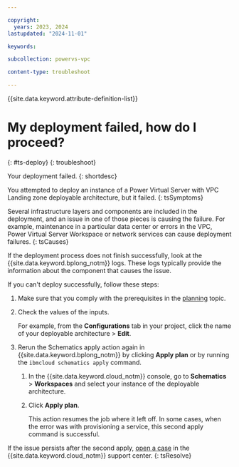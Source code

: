 ```yaml
---

copyright:
  years: 2023, 2024
lastupdated: "2024-11-01"

keywords:

subcollection: powervs-vpc

content-type: troubleshoot

---
```


{{site.data.keyword.attribute-definition-list}}


# My deployment failed, how do I proceed?
{: #ts-deploy}
{: troubleshoot}

Your deployment failed.
{: shortdesc}

You attempted to deploy an instance of a Power Virtual Server with VPC Landing zone deployable architecture, but it failed.
{: tsSymptoms}

Several infrastructure layers and components are included in the deployment, and an issue in one of those pieces is causing the failure. For example, maintenance in a particular data center or errors in the VPC, Power Virtual Server Workspace or network services can cause deployment failures.
{: tsCauses}

If the deployment process does not finish successfully, look at the {{site.data.keyword.bplong_notm}} logs. These logs typically provide the information about the component that causes the issue.

If you can't deploy successfully, follow these steps:

1.  Make sure that you comply with the prerequisites in the [planning](/docs/powervs-vpc?topic=powervs-vpc-powervs-automation-prereqs) topic.
1.  Check the values of the inputs.

    For example, from the **Configurations** tab in your project, click the name of your deployable architecture > **Edit**.
1.  Rerun the Schematics apply action again in {{site.data.keyword.bplong_notm}} by clicking **Apply plan** or by running the `ibmcloud schematics apply` command.

    1.  In the {{site.data.keyword.cloud_notm}} console, go to **Schematics** > **Workspaces** and select your instance of the deployable architecture.
    1.  Click **Apply plan**.

        This action resumes the job where it left off. In some cases, when the error was with provisioning a service, this second apply command is successful.

If the issue persists after the second apply, [open a case](/docs/powervs-vpc?topic=powervs-vpc-help-support#support-case-details) in the {{site.data.keyword.cloud_notm}} support center.
{: tsResolve}
